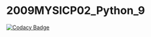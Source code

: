 # 2009MYSICP02_Python_9
[![Codacy Badge](https://api.codacy.com/project/badge/Grade/d4f5642ac84247dd84a99c7ea37c8f10)](https://app.codacy.com/gh/99002638/2009MYSICP02_Python_9?utm_source=github.com&utm_medium=referral&utm_content=99002638/2009MYSICP02_Python_9&utm_campaign=Badge_Grade)